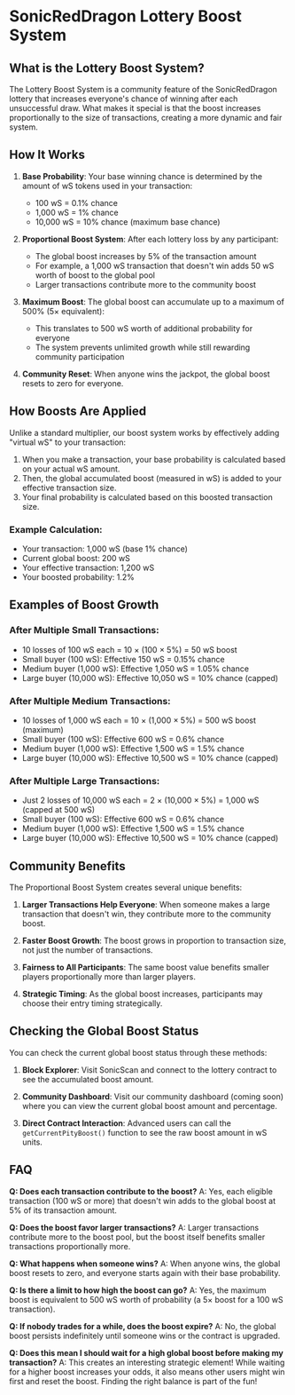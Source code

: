 # SonicRedDragon Lottery Boost System

## What is the Lottery Boost System?

The Lottery Boost System is a community feature of the SonicRedDragon lottery that increases everyone's chance of winning after each unsuccessful draw. What makes it special is that the boost increases proportionally to the size of transactions, creating a more dynamic and fair system.

## How It Works

1. **Base Probability**: Your base winning chance is determined by the amount of wS tokens used in your transaction:
   - 100 wS = 0.1% chance
   - 1,000 wS = 1% chance
   - 10,000 wS = 10% chance (maximum base chance)

2. **Proportional Boost System**: After each lottery loss by any participant:
   - The global boost increases by 5% of the transaction amount
   - For example, a 1,000 wS transaction that doesn't win adds 50 wS worth of boost to the global pool
   - Larger transactions contribute more to the community boost

3. **Maximum Boost**: The global boost can accumulate up to a maximum of 500% (5× equivalent):
   - This translates to 500 wS worth of additional probability for everyone
   - The system prevents unlimited growth while still rewarding community participation

4. **Community Reset**: When anyone wins the jackpot, the global boost resets to zero for everyone.

## How Boosts Are Applied

Unlike a standard multiplier, our boost system works by effectively adding "virtual wS" to your transaction:

1. When you make a transaction, your base probability is calculated based on your actual wS amount.
2. Then, the global accumulated boost (measured in wS) is added to your effective transaction size.
3. Your final probability is calculated based on this boosted transaction size.

### Example Calculation:

- Your transaction: 1,000 wS (base 1% chance)
- Current global boost: 200 wS
- Your effective transaction: 1,200 wS
- Your boosted probability: 1.2%

## Examples of Boost Growth

### After Multiple Small Transactions:
- 10 losses of 100 wS each = 10 × (100 × 5%) = 50 wS boost
- Small buyer (100 wS): Effective 150 wS = 0.15% chance
- Medium buyer (1,000 wS): Effective 1,050 wS = 1.05% chance
- Large buyer (10,000 wS): Effective 10,050 wS = 10% chance (capped)

### After Multiple Medium Transactions:
- 10 losses of 1,000 wS each = 10 × (1,000 × 5%) = 500 wS boost (maximum)
- Small buyer (100 wS): Effective 600 wS = 0.6% chance
- Medium buyer (1,000 wS): Effective 1,500 wS = 1.5% chance
- Large buyer (10,000 wS): Effective 10,500 wS = 10% chance (capped)

### After Multiple Large Transactions:
- Just 2 losses of 10,000 wS each = 2 × (10,000 × 5%) = 1,000 wS (capped at 500 wS)
- Small buyer (100 wS): Effective 600 wS = 0.6% chance
- Medium buyer (1,000 wS): Effective 1,500 wS = 1.5% chance
- Large buyer (10,000 wS): Effective 10,500 wS = 10% chance (capped)

## Community Benefits

The Proportional Boost System creates several unique benefits:

1. **Larger Transactions Help Everyone**: When someone makes a large transaction that doesn't win, they contribute more to the community boost.

2. **Faster Boost Growth**: The boost grows in proportion to transaction size, not just the number of transactions.

3. **Fairness to All Participants**: The same boost value benefits smaller players proportionally more than larger players.

4. **Strategic Timing**: As the global boost increases, participants may choose their entry timing strategically.

## Checking the Global Boost Status

You can check the current global boost status through these methods:

1. **Block Explorer**: Visit SonicScan and connect to the lottery contract to see the accumulated boost amount.

2. **Community Dashboard**: Visit our community dashboard (coming soon) where you can view the current global boost amount and percentage.

3. **Direct Contract Interaction**: Advanced users can call the `getCurrentPityBoost()` function to see the raw boost amount in wS units.

## FAQ

**Q: Does each transaction contribute to the boost?**
A: Yes, each eligible transaction (100 wS or more) that doesn't win adds to the global boost at 5% of its transaction amount.

**Q: Does the boost favor larger transactions?**
A: Larger transactions contribute more to the boost pool, but the boost itself benefits smaller transactions proportionally more.

**Q: What happens when someone wins?**
A: When anyone wins, the global boost resets to zero, and everyone starts again with their base probability.

**Q: Is there a limit to how high the boost can go?**
A: Yes, the maximum boost is equivalent to 500 wS worth of probability (a 5× boost for a 100 wS transaction).

**Q: If nobody trades for a while, does the boost expire?**
A: No, the global boost persists indefinitely until someone wins or the contract is upgraded.

**Q: Does this mean I should wait for a high global boost before making my transaction?**
A: This creates an interesting strategic element! While waiting for a higher boost increases your odds, it also means other users might win first and reset the boost. Finding the right balance is part of the fun! 